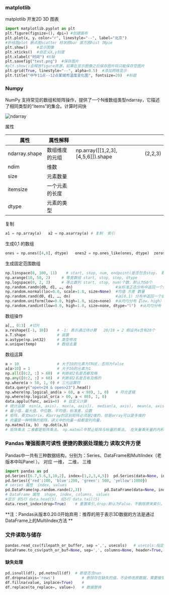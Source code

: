 ### matplotlib

matplotlib  开发2D 3D 图表

```python
import matplotlib.pyplot as plt
plt.figure(figsize=(), dpi=) #创建画布
plt.plot(x, y，color="r", linestyle="--", label="北京")
#折线图plot 删点图scatter 柱状图bar 直方图hist 饼pie
plt.show()    #显示图像
plt.xticks()  #自定义X,y刻度
plt.xlabel("时间") #X轴
plt.savefig("test.png")  #保存图片 
#plt.show()会释放figure资源，如果在显示图像之后保存图片将只能保存空图片
plt.grid(True, linestyle="--", alpha=0.5)  #添加网格显示
plt.title("中午11点--12点某城市温度变化图", fontsize=20)  #标题
```



### Numpy    

NumPy     支持常见的数组和矩阵操作，提供了一个N维数组类型ndarray，它描述了相同类型的“items”的集合。计算时间快

![ndarray](V:\笔记\img\Python使用技巧\ndarray.png)

属性

| 属性          | 属性解释       |                                   |         |
| ------------- | -------------- | --------------------------------- | ------- |
| ndarray.shape | 数组维度的元组 | np.array([[1,2,3],[4,5,6]]).shape | (2,2,3) |
| ndim          | 维数           |                                   |         |
| size          | 元素数量       |                                   |         |
| itemsize      | 一个元素的长度 |                                   |         |
| dtype         | 元素的类型     |                                   |         |

复制

```Python
a1 = np.array(a)   a2 = np.asarray(a) # 复制  索引
```

生成0,1 的数组

```python
ones = np.ones([4,8], dtype)   ones2 = np.ones_like(ones, dtype)  zeros = np.zeros([4,8], dtype)
```

生成固定范围数组

```python
np.linspace(0, 100, 11)    # start, stop, num, endpoint(是否包含stop， 默认为ture)
np.arange(10, 50, 2)     # 等差数组 start, stop, step, dtype  
np.logspace(0, 2, 3)     # 等比数列 start, stop, num(个数，默认为50个
np.random.randn(d0, d1, …, dn)                   #从标准正态分布中返回一个或多个样本值
np.random.normal(loc=0.0, scale=1.0, size=None)  #均值 方差 数量
np.random.rand(d0, d1, …, dn)                    #从[0,1) 分布中返回一个或多个样本值
np.random.uniform(low=0.0, high=1.0, size=none)  #从均匀分布【low，high）中随机采样
np.random.randint(low=0.0, high=1.0, size=none, dtype="l")  #从均匀分布【low，high）中随机采样的整数
```

数组操作

```python
a[,, 0:3]  #切片
a.reshape([-1, 10])    # -1: 表示通过待计算   20/10 = 2 假设共a含有20个
a.T.shape              # 装置
a.astype(np.int32)     # 类型修改
a.unique(temp)         # 数组去重
```

数组运算

```python
a > 10                 # 大于10的元素为TRUE，否则为false
a[a>10] = 1            # 大于10的元素为1
np.all([0:2, :] > 60)  # 判断前2名是否都及格
np.any([0:2, :] > 60)  # 判断前2名是否有及格的
np.where(a > 50, 1, 0) # 三元运算符
data.query("open<24 & open>23").head()
np.where(np.logical_and(a > 60, a < 80), 1, 0)   # 符合逻辑
np.where(np.logical_or(a > 60, a < 80), 1, 0)
data.applu(func, axis=0)  # 自定义计算
# 统计运算  min(a, axis)， max(a, axis])， median(a, axis)， mean(a, axis, dtype)， std(a, axis, dtype)， mode(a, axis, dtype)
# 最小值，最大值，中位数，平均值，标准差，众数 
# 矩阵，英文matrix，和array的区别矩阵必须是2维的，但是array可以是多维的
# 向量是一种特殊的矩阵，讲义中的向量一般都是列向量，
np.matmul(a, b)  np.dot(a,b)   
# 矩阵乘法 二者都是矩阵乘法。 np.matmul中禁止矩阵与标量的乘法。 在矢量乘矢量的內积运算中，np.matmul与np.dot没有区别。
```



### Pandas     增强图表可读性   便捷的数据处理能力  读取文件方便  

Pandas中一共有三种数据结构，分别为：Series、DataFrame和MultiIndex（老版本中叫Panel ）。 对应 一维， 二维， 三维

```python
import pandas as pd
pd.Series([6.7,5.6,3,10,2], index=[1,2,3,4,5])  pd.Series(data=None, index=None, dtype=None)
pd.Series({'red':100, 'blue':200, 'green': 500, 'yellow':1000})
# series 属性  index, values
pd.DataFrame(np.random.randn(2,3))          pd.DataFrame(data=None, index=None, columns=None)
# DataFrame 属性  shape, index, columns, values
#显示 前5行 data.head(5)  后5行 data.tail(5)
data.reset_index(drop=True)    # 重置索引,drop:默认为False，不删除原来索引，如果为True,删除原来的索引值
```

 **注：Pandas从版本0.20.0开始弃用：推荐的用于表示3D数据的方法是通过DataFrame上的MultiIndex方法 ** 



### 文件读取与储存

```python
pandas.read_csv(filepath_or_buffer, sep =',', usecols)   # usecols:指定读取的列名，列表形式
DataFrame.to_csv(path_or_buf=None, sep=',', columns=None, header=True, index=True, mode='w', encoding=None)   # mode w 重写 a 追加
```

#### 缺失处理

```python
pd.isnull(df), pd.notnull(df)  # 断是否含nan
df.dropna(axis='rows')            # 删除存在缺失的值，不会修改原数据，需要接受返回值
df.fillna(value, inplace=True)    #
df.replace(to_replace=, value=)   # 数据替换
```







